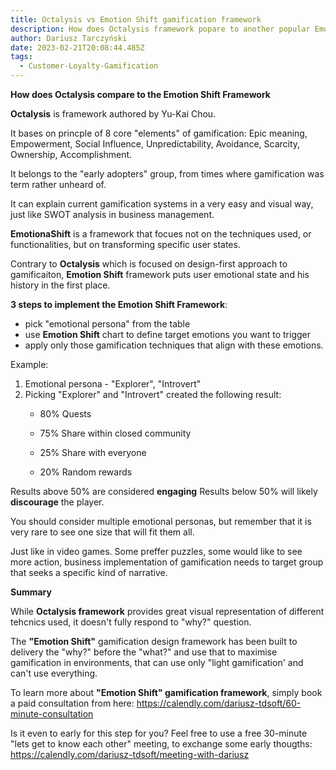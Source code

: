 ```yaml
---
title: Octalysis vs Emotion Shift gamification framework
description: How does Octalysis framework popare to another popular Emotion Shift framework? Which one works best for business gamification?
author: Dariusz Tarczyński
date: 2023-02-21T20:08:44.485Z
tags:
  - Customer-Loyalty-Gamification
---
```

**How does Octalysis compare to the Emotion Shift Framework**

**Octalysis** is framework authored by Yu-Kai Chou.

It bases on princple of 8 core "elements" of gamification:
Epic meaning, Empowerment, Social Influence, Unpredictability, Avoidance, Scarcity, Ownership, Accomplishment.

It belongs to the "early adopters" group, from times where gamification was term rather unheard of. 

It can explain current gamification systems in a very easy and visual way, just like SWOT analysis in business management.


**EmotionaShift** is a framework that focues not on the techniques used, or functionalities, but on transforming specific user states.

Contrary to **Octalysis** which is focused on design-first approach to gamificaiton, **Emotion Shift** framework puts user emotional state and his history in the first place.


**3 steps to implement the Emotion Shift Framework**:
- pick "emotional persona" from the table
- use **Emotion Shift** chart to define target emotions you want to trigger
- apply only those gamification techniques that align with these emotions.


Example:
1. Emotional persona - "Explorer", "Introvert"
2. Picking "Explorer" and "Introvert" created the following result:
    - 80% Quests
    - 75% Share within closed community

    - 25% Share with everyone
    - 20% Random rewards

Results above 50% are considered **engaging**
Results below 50% will likely **discourage** the player.


You should consider multiple emotional personas, but remember that it is very rare to see one size that will fit them all. 

Just like in video games. Some preffer puzzles, some would like to see more action, business implementation of gamification needs to target group that seeks a specific kind of narrative.

**Summary**

While **Octalysis framework** provides great visual representation of different tehcnics used, it doesn't fully respond to "why?" question.

The **"Emotion Shift"** gamification design framework has been built to delivery the "why?" before the "what?" and use that to maximise gamification in environments, that can use only "light gamification' and can't use everything.




To learn more about **"Emotion Shift" gamification framework**, simply book a paid consultation from here: https://calendly.com/dariusz-tdsoft/60-minute-consultation

Is it even to early for this step for you? Feel free to use a free 30-minute "lets get to know each other" meeting, to exchange some early thougths: https://calendly.com/dariusz-tdsoft/meeting-with-dariusz

